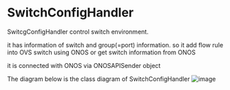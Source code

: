# SwitchConfigHandler
SwitcgConfigHandler control switch environment.

it has information of switch and group(=port) information. so it add flow rule into OVS switch using ONOS or get switch information from ONOS

it is connected with ONOS via ONOSAPISender object

The diagram below is the class diagram of SwitchConfigHandler
![image](https://github.com/parkjumsun/Containership-sub2-switchConfigHandler/assets/126436201/466ad384-f6be-435c-8d5a-384ecf08ec4b)
